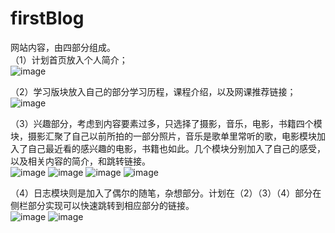 # firstBlog
网站内容，由四部分组成。<br/>
（1）计划首页放入个人简介；<br/>
![image](https://user-images.githubusercontent.com/55619797/233266667-1098a570-f390-4709-a38b-dd09de1cf6e5.png)

（2）学习版块放入自己的部分学习历程，课程介绍，以及网课推荐链接；<br/>
![image](https://user-images.githubusercontent.com/55619797/233266781-50d03827-cc51-445d-8ed8-a11febf86d58.png)

（3）兴趣部分，考虑到内容要素过多，只选择了摄影，音乐，电影，书籍四个模块，摄影汇聚了自己以前所拍的一部分照片，音乐是歌单里常听的歌，电影模块加入了自己最近看的感兴趣的电影，书籍也如此。几个模块分别加入了自己的感受，以及相关内容的简介，和跳转链接。<br/>
![image](https://user-images.githubusercontent.com/55619797/233266824-a4c112d6-4b66-4ef7-885a-aaf7103c09c1.png)
![image](https://user-images.githubusercontent.com/55619797/233266867-d18dcc65-aad4-4176-b91f-3cdd9172f186.png)
![image](https://user-images.githubusercontent.com/55619797/233266922-543fc3f3-f90f-4032-88fd-2e3a1dd91e41.png)
![image](https://user-images.githubusercontent.com/55619797/233266967-d66e0816-46a3-49bd-bd06-0ef0c8664d6b.png)


（4）日志模块则是加入了偶尔的随笔，杂想部分。计划在（2）（3）（4）部分在侧栏部分实现可以快速跳转到相应部分的链接。<br/>
![image](https://user-images.githubusercontent.com/55619797/233267027-a56d2665-3f55-461d-9125-4f2aa5201474.png)
![image](https://user-images.githubusercontent.com/55619797/233267055-9fef5248-b735-4c70-8fdb-3a11129ab3a5.png)





